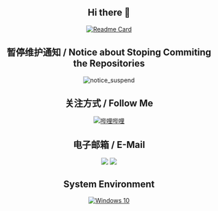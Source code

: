 <div align="center">

## Hi there 👋

[![Readme Card](https://github-readme-stats-one-bice.vercel.app/api?username=Des-Magmeta&show_icons=true&role=OWNER,ORGANIZATION_MEMBER,COLLABORATOR)](#)

## 暂停维护通知 / Notice about Stoping Commiting the Repositories
![notice_suspend](https://github.com/Des-Magmeta/Des-Magmeta/assets/125174106/c818104e-42db-4a31-aa4f-0c361dbe66fc)


## 关注方式 / Follow Me  
[![哔哩哔哩](https://img.shields.io/badge/Magmeta-00a1d6?style=flat-square&logo=Bilibili&logoColor=ffffff)](https://space.bilibili.com/515021432)  


## 电子邮箱 / E-Mail  
[![](https://img.shields.io/badge/1265318015-%40qq.com-royalblue?style=flat-square)](mailto:1265318015@qq.com)
[![](https://img.shields.io/badge/des_magmeta-%40163.com-indianred?style=flat-square)](mailto:des_magmeta@163.com)

## System Environment  
[![Windows 10](https://img.shields.io/badge/Windows%2010-00adef?style=flat-square&logo=windows&logoColor=ffffff)](#)
